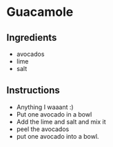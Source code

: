# Guacamole
## Ingredients
* avocados
* lime
* salt
## Instructions
* Anything I waaant :)
* Put one avocado in a bowl
* Add the lime and salt and mix it
* peel the avocados
* put one avocado into a bowl.
